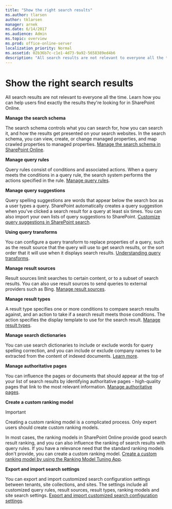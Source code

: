 ```yaml
---
title: "Show the right search results"
ms.author: tlarsen
author: tklarsen
manager: arnek
ms.date: 6/14/2017
ms.audience: Admin
ms.topic: overview
ms.prod: office-online-server
localization_priority: Normal
ms.assetid: 02b36b7c-c1e1-4d73-9a92-5658389ed4b6
description: "All search results are not relevant to everyone all the time. Learn how you can help users find exactly the results they're looking for in SharePoint Online."
---
```


# Show the right search results

All search results are not relevant to everyone all the time. Learn how you can help users find exactly the results they're looking for in SharePoint Online. 
  
 **Manage the search schema**
  
The search schema controls what you can search for, how you can search it, and how the results get presented on your search websites. In the search schema, you can view, create, or change managed properties, and map crawled properties to managed properties. [Manage the search schema in SharePoint Online](https://support.office.com/article/d4fab46d-ba41-4c03-9d4c-32b5b33198b6).
  
 **Manage query rules**
  
Query rules consist of conditions and associated actions. When a query meets the conditions in a query rule, the search system performs the actions specified in the rule. [Manage query rules](https://support.office.com/article/53556bb4-3625-490b-aa89-1223e3d4ce3f).
  
 **Manage query suggestions**
  
Query spelling suggestions are words that appear below the search box as a user types a query. SharePoint automatically creates a query suggestion when you've clicked a search result for a query at least six times. You can also import your own lists of query suggestions to SharePoint. [Customize query suggestions in SharePoint search](https://support.office.com/article/9ef0f859-3b92-41e9-b393-cb43d6094c7b).
  
 **Using query transforms**
  
You can configure a query transform to replace properties of a query, such as the result source that the query will use to get search results, or the sort order that it will use when it displays search results. [Understanding query transforms](https://support.office.com/article/b31631a5-0c1f-436e-8061-fd807bb96ae1).
  
 **Manage result sources**
  
Result sources limit searches to certain content, or to a subset of search results. You can also use result sources to send queries to external providers such as Bing. [Manage result sources](https://support.office.com/article/fd8d6ac6-c5d0-454d-80a9-51580902b25d).
  
 **Manage result types**
  
A result type specifies one or more conditions to compare search results against, and an action to take if a search result meets those conditions. The action specifies the display template to use for the search result. [Manage result types](https://support.office.com/article/ceccf561-e82c-495c-bf3e-b3f006ae9c8c).
  
 **Manage search dictionaries**
  
You can use search dictionaries to include or exclude words for query spelling correction, and you can include or exclude company names to be extracted from the content of indexed documents. [Learn more](manage-search-dictionaries).
  
 **Manage authoritative pages**
  
You can influence the pages or documents that should appear at the top of your list of search results by identifying authoritative pages - high-quality pages that link to the most relevant information. [Manage authoritative pages](https://support.office.com/article/68429de6-7c7b-455c-a90a-2afaa3444647).
  
 **Create a custom ranking model**
  
> [!IMPORTANT]
>  Creating a custom ranking model is a complicated process. Only expert users should create custom ranking models. 
  
In most cases, the ranking models in SharePoint Online provide good search result ranking, and you can also influence the ranking of search results with query rules. If you have a relevance need that the standard ranking models don't provide, you can create a custom ranking model. [Create a custom ranking model by using the Ranking Model Tuning App](https://support.office.com/article/345be622-2f63-450c-bd65-869ce830b7c1).
  
 **Export and import search settings**
  
You can export and import customized search configuration settings between tenants, site collections, and sites. The settings include all customized query rules, result sources, result types, ranking models and site search settings. [Export and import customized search configuration settings](https://support.office.com/article/b136a278-d302-4dc4-84b9-80287c59afdf).
  

